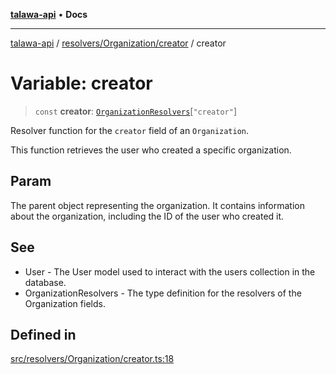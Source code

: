 [**talawa-api**](../../../../README.md) • **Docs**

***

[talawa-api](../../../../modules.md) / [resolvers/Organization/creator](../README.md) / creator

# Variable: creator

> `const` **creator**: [`OrganizationResolvers`](../../../../types/generatedGraphQLTypes/type-aliases/OrganizationResolvers.md)\[`"creator"`\]

Resolver function for the `creator` field of an `Organization`.

This function retrieves the user who created a specific organization.

## Param

The parent object representing the organization. It contains information about the organization, including the ID of the user who created it.

## See

 - User - The User model used to interact with the users collection in the database.
 - OrganizationResolvers - The type definition for the resolvers of the Organization fields.

## Defined in

[src/resolvers/Organization/creator.ts:18](https://github.com/PalisadoesFoundation/talawa-api/blob/3bacbf38707ebd3e3e5f1bc5b4cc7aa3b2adc169/src/resolvers/Organization/creator.ts#L18)
